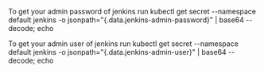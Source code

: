 To get your admin password of jenkins run
kubectl get secret --namespace default jenkins -o jsonpath="{.data.jenkins-admin-password}" | base64 --decode; echo


To get your admin user of jenkins run
kubectl get secret --namespace default jenkins -o jsonpath="{.data.jenkins-admin-user}" | base64 --decode; echo

